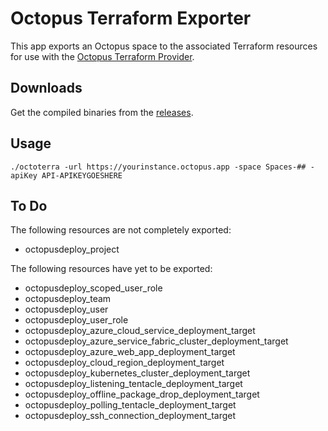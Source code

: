 # Octopus Terraform Exporter

This app exports an Octopus space to the associated Terraform resources for use with the 
[Octopus Terraform Provider](https://registry.terraform.io/providers/OctopusDeployLabs/octopusdeploy).

## Downloads

Get the compiled binaries from the [releases](https://github.com/mcasperson/OctopusTerraformExport/releases).

## Usage

```
./octoterra -url https://yourinstance.octopus.app -space Spaces-## -apiKey API-APIKEYGOESHERE
```

## To Do

The following resources are not completely exported:
* octopusdeploy_project

The following resources have yet to be exported:

* octopusdeploy_scoped_user_role
* octopusdeploy_team
* octopusdeploy_user
* octopusdeploy_user_role
* octopusdeploy_azure_cloud_service_deployment_target
* octopusdeploy_azure_service_fabric_cluster_deployment_target
* octopusdeploy_azure_web_app_deployment_target
* octopusdeploy_cloud_region_deployment_target
* octopusdeploy_kubernetes_cluster_deployment_target
* octopusdeploy_listening_tentacle_deployment_target
* octopusdeploy_offline_package_drop_deployment_target
* octopusdeploy_polling_tentacle_deployment_target
* octopusdeploy_ssh_connection_deployment_target



